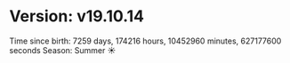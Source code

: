 # Version: v19.10.14
Time since birth: 7259 days, 174216 hours, 10452960 minutes, 627177600 seconds
Season: Summer ☀️
